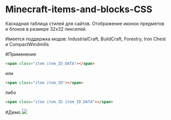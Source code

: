 Minecraft-items-and-blocks-CSS
====================

Каскадная таблица стилей для сайтов. Отображение иконок предметов и блоков в размере 32x32 пикселей.

Имеется поддержка модов: IndustrialCraft, BuildCraft, Forestry, Iron Chest и CompactWindmills

#Применение
```html
<span class="item item_ID_DATA"></span>
```
или
```html
<span class="item item_ID"></span>
```
либо
```html
<span class="item item_ID item_ID_DATA"></span>
```

#Демо
![](http://i.imgur.com/WIN71B1.png)
